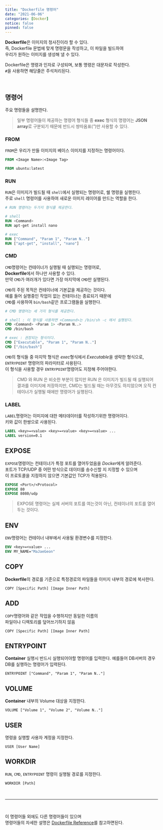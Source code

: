 ```yaml
---
title: "Dockerfile 명령어"
date: "2021-06-06"
categories: [Docker]
notice: false
pinned: false
---
```


**Dockerfile**은 이미지의 청사진이라 할 수 있다.  
즉, Dockerfile 문법에 맞게 명령문을 작성하고, 이 파일을 빌드하여  
우리가 원하는 이미지를 생성해 낼 수 있다.  

Dockerfile은 명령과 인자로 구성되며, 보통 명령은 대문자로 작성한다.  
`#`을 사용하면 해당줄은 주석처리된다.  

<br/>

## 명령어
주요 명령들을 설명한다.  

> 일부 명령어들이 제공하는 명령어 형식들 중 **exec** 형식의 명령어는 
> **JSON array**로 구분되기 때문에 반드시 쌍따옴표(*"*)만 사용할 수 있다.


### FROM
`FROM`은 우리가 만들 이미지의 베이스 이미지를 지정하는 명령어이다.
```dockerfile
FROM <Image Name>:<Image Tag>

FROM ubuntu:latest
```


### RUN 
`RUN`은 이미지가 빌드될 때 `shell`에서 실행되는 명령어로, 쉘 명령을 실행한다.  
주로 `shell` 명령어를 사용하여 새로운 이미지 레이어를 만드는 역할을 한다.
```dockerfile
# RUN 명령어는 두가지 형식를 제공한다.  

# shell
RUN <Command>
RUN apt-get install nano

# exec
RUN ["Command", "Param 1", "Param N.."]
RUN ["apt-get", "install", "nano"]
```


### CMD
`CMD`명령어는 컨테이너가 실행될 때 실행되는 명령어로,  
**Dockerfile**에서 하나만 사용할 수 있다.  
만약 `CMD`가 여러개가 있다면 가장 마지막에 `CMD`만 실행된다.  

`CMD`의 주된 목적은 컨테이너에 기본값을 제공하는 것이다.  
예를 들어 실행중인 작업이 없는 컨테이너는 종료되기 때문에  
`CMD`를 사용하여 `bin/bash`같은 프로그램들을 실행한다.  

```dockerfile
# CMD 명령어는 세 가지 형식를 제공한다.

# shell : 이 형식을 사용하면 <Command>는 /bin/sh -c 에서 실행된다.
CMD <Command> <Param 1> <Param N..>
CMD /bin/bash

# exec : 권장되는 형식이다.
CMD ["Executable", "Param 1", "Param N.."]
CMD ["/bin/bash"]
```

`CMD`의 형식들 중 마지막 형식은 *exec*형식에서 *Executable*을 생략한 형식으로,  
`ENTRYPOINT` 명령어의 파라미터로 사용된다.  
이 형식을 사용할 경우 `ENTRYPOINT`명령어도 지정해 주어야한다.  

> CMD 와 RUN 은 비슷한 부분이 많지만 RUN 은 이미지가 빌드될 때 실행되어 
> 결과를 이미지에 저장하지만, CMD는 빌드될 때는 아무것도 하지않으며 
> 오직 컨테이너가 실행될 때에만 명령어가 실행된다.  


### LABEL
`LABEL`명령어는 이미지에 대한 메타데이터를 작성하기위한 명령어이다.  
키와 값이 한쌍으로 사용된다.  
```dockerfile
LABEL <key>=<value> <key>=<value> <key>=<value> ...
LABEL version=0.1
```


## EXPOSE
`EXPOSE`명령어는 컨테이너가 특정 포트를 열어두었음을 *Docker*에게 알려준다.  
포트가 TCP/UDP 중 어떤 방식으로 데이터를 송수신할 지 지정할 수 있으며  
이 프로토콜을 지정하지 않으면 기본값인 TCP가 적용된다.  
```dockerfile
EXPOSE <Port>/<Protocol>
EXPOSE 80
EXPOSE 8080/udp
```

> EXPOSE 명령어는 실제 서버의 포트를 여는것이 아닌,
> 컨테이너의 포트를 열어두는 것이다.


## ENV
`ENV`명령어는 컨테이너 내부에서 사용될 환경변수를 지정한다.  
```dockerfile
ENV <key>=<value> ...
ENV MY_NAME="MaJaeGeon"
```


## COPY
**Dockerfile**의 경로를 기준으로 특정경로의 파일들을 이미지 내부의 경로에 복사한다.
```shell
COPY [Specific Path] [Image Inner Path]
```

## ADD
`COPY`명령어와 같은 작업을 수행하지만 동일한 이름의  
파일이나 디렉토리를 덮어쓰기하지 않음
```shell
COPY [Specific Path] [Image Inner Path]
```

## ENTRYPOINT
**Container** 실행시 반드시 실행되어야할 명령어를 입력한다.
예를들어 DB서버의 경우 DB를 실행하는 명령어가 입력된다.  
```shell
ENTRYPOINT ["Command", "Param 1", "Param N.."]
```


## VOLUME
**Container** 내부의 Volume 대상을 지정한다.
```shell
VOLUME ["Volume 1", "Volume 2", "Volume N.."]
```

## USER
명령을 실행할 사용자 계정을 지정한다.
```shell
USER [User Name]
```

## WORKDIR
`RUN`, `CMD`, `ENTRYPOINT` 명령이 실행될 경로를 지정한다.
```shell
WORKDIR [Path]
```

<br/>

--- 

<br/>

이 명령어들 외에도 다른 명령어들이 있으며  
명령어들의 자세한 설명은 [Dockerfile Reference](https://docs.docker.com/engine/reference/builder/)를 참고하면된다. 